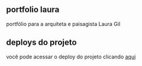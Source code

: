 ## portfolio laura
portfólio para a arquiteta e paisagista Laura Gil

## deploys do projeto
você pode acessar o deploy do projeto clicando [aqui](https://gabriel-brunetti.github.io/portfolioLaura/)

